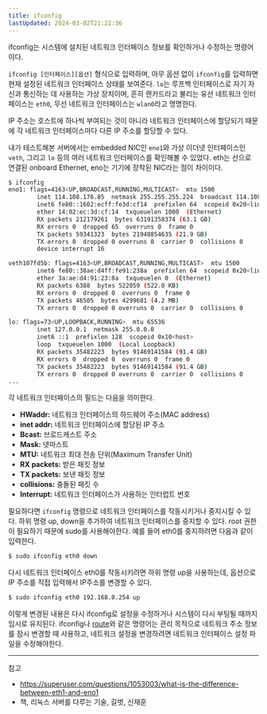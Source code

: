 ```yaml
---
title: ifconfig
lastUpdated: 2024-03-02T21:22:36
---
```


ifconfig는 시스템에 설치된 네트워크 인터페이스 정보를 확인하거나 수정하는 명령어이다.

`ifconfig [인터페이스][옵션]` 형식으로 입력하며, 아무 옵션 없이 `ifconfig`를 입력하면 현재 설정된 네트워크 인터페이스 상태를 보여준다. `lo`는 루프백 인터페이스로 자기 자신과 통신하는 데 사용하는 가상 장치이며, 흔히 랜카드라고 불리는 유선 네트워크 인터페이스는 `eth0`, 무선 네트워크 인터페이스는 `wlan0`라고 명명한다.

IP 주소는 호스트에 하나씩 부여되는 것이 아니라 네트워크 인터페이스에 할당되기 때문에 각 네트워크 인터페이스마다 다른 IP 주소를 할당할 수 있다.

내가 테스트해본 서버에서는 embedded NIC인 `eno1`와 가상 이더넷 인터페이스인 `veth`, 그리고 `lo` 등의 여러 네트워크 인터페이스를 확인해볼 수 있었다. eth는 선으로 연결된 onboard Ethernet, eno는 기기에 장착된 NIC라는 점이 차이이다.

```bash
$ ifconfig
eno1: flags=4163<UP,BROADCAST,RUNNING,MULTICAST>  mtu 1500
        inet 114.108.176.85  netmask 255.255.255.224  broadcast 114.108.176.95
        inet6 fe80::1602:ecff:fe3d:cf14  prefixlen 64  scopeid 0x20<link>
        ether 14:02:ec:3d:cf:14  txqueuelen 1000  (Ethernet)
        RX packets 212179261  bytes 63191358374 (63.1 GB)
        RX errors 0  dropped 65  overruns 0  frame 0
        TX packets 59341323  bytes 21948854635 (21.9 GB)
        TX errors 0  dropped 0 overruns 0  carrier 0  collisions 0
        device interrupt 16  

veth107fd5b: flags=4163<UP,BROADCAST,RUNNING,MULTICAST>  mtu 1500
        inet6 fe80::38ae:d4ff:fe91:238a  prefixlen 64  scopeid 0x20<link>
        ether 3a:ae:d4:91:23:8a  txqueuelen 0  (Ethernet)
        RX packets 6388  bytes 522059 (522.0 KB)
        RX errors 0  dropped 0  overruns 0  frame 0
        TX packets 46505  bytes 4299681 (4.2 MB)
        TX errors 0  dropped 0 overruns 0  carrier 0  collisions 0

lo: flags=73<UP,LOOPBACK,RUNNING>  mtu 65536
        inet 127.0.0.1  netmask 255.0.0.0
        inet6 ::1  prefixlen 128  scopeid 0x10<host>
        loop  txqueuelen 1000  (Local Loopback)
        RX packets 35482223  bytes 91469141584 (91.4 GB)
        RX errors 0  dropped 0  overruns 0  frame 0
        TX packets 35482223  bytes 91469141584 (91.4 GB)
        TX errors 0  dropped 0 overruns 0  carrier 0  collisions 0
...
```

각 네트워크 인터페이스의 필드는 다음을 의미한다.

- **HWaddr:** 네트워크 인터페이스의 하드웨어 주소(MAC address)
- **inet addr:** 네트워크 인터페이스에 할당된 IP 주소
- **Bcast:** 브로드캐스트 주소
- **Mask:** 넷마스트
- **MTU:** 네트워크 최대 전송 단위(Maximum Transfer Unit)
- **RX packets:** 받은 패킷 정보
- **TX packets:** 보낸 패킷 정보
- **collisions:** 충돌된 패킷 수
- **Interrupt:** 네트워크 인터페이스가 사용하는 인터럽트 번호

필요하다면 `ifconfig` 명령으로 네트워크 인터페이스를 작동시키거나 중지시킬 수 있다. 하위 명령 up, down을 추가하여 네트워크 인터페이스를 중지할 수 있다. root 권한이 필요하기 때문에 sudo를 사용해야한다. 예를 들어 eth0를 중지하려면 다음과 같이 입력한다.

```bash
$ sudo ifconfig eth0 down
```

다시 네트워크 인터페이스 eth0를 작동시키려면 하위 명령 up을 사용하는데, 옵션으로 IP 주소를 직접 입력해서 IP주소를 변경할 수 있다.

```bash
$ sudo ifconfig eth0 192.168.0.254 up
```

이렇게 변경된 내용은 다시 ifconfig로 설정을 수정하거나 시스템이 다시 부팅될 때까지 임시로 유지된다. ifconfig나 [route](route.md)와 같은 명령어는 관리 목적으로 네트워크 주소 정보를 잠시 변경할 때 사용하고, 네트워크 설정을 변경하려면 네트워크 인터페이스 설정 파일을 수정해야한다.

---
참고
- https://superuser.com/questions/1053003/what-is-the-difference-between-eth1-and-eno1
- 책, 리눅스 서버를 다루는 기술, 길벗, 신재훈